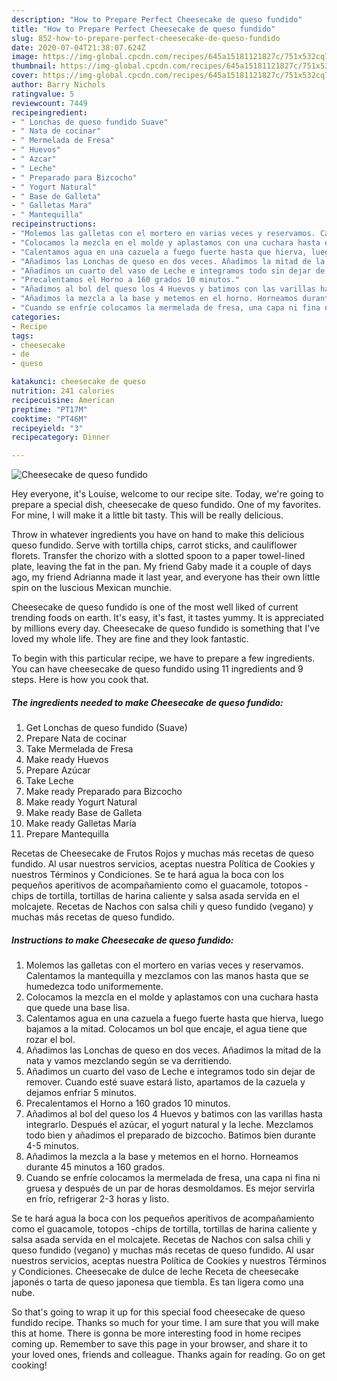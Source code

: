 ```yaml
---
description: "How to Prepare Perfect Cheesecake de queso fundido"
title: "How to Prepare Perfect Cheesecake de queso fundido"
slug: 852-how-to-prepare-perfect-cheesecake-de-queso-fundido
date: 2020-07-04T21:38:07.624Z
image: https://img-global.cpcdn.com/recipes/645a15181121827c/751x532cq70/cheesecake-de-queso-fundido-foto-principal.jpg
thumbnail: https://img-global.cpcdn.com/recipes/645a15181121827c/751x532cq70/cheesecake-de-queso-fundido-foto-principal.jpg
cover: https://img-global.cpcdn.com/recipes/645a15181121827c/751x532cq70/cheesecake-de-queso-fundido-foto-principal.jpg
author: Barry Nichols
ratingvalue: 5
reviewcount: 7449
recipeingredient:
- " Lonchas de queso fundido Suave"
- " Nata de cocinar"
- " Mermelada de Fresa"
- " Huevos"
- " Azcar"
- " Leche"
- " Preparado para Bizcocho"
- " Yogurt Natural"
- " Base de Galleta"
- " Galletas Mara"
- " Mantequilla"
recipeinstructions:
- "Molemos las galletas con el mortero en varias veces y reservamos. Calentamos la mantequilla y mezclamos con las manos hasta que se humedezca todo uniformemente."
- "Colocamos la mezcla en el molde y aplastamos con una cuchara hasta que quede una base lisa."
- "Calentamos agua en una cazuela a fuego fuerte hasta que hierva, luego bajamos a la mitad. Colocamos un bol que encaje, el agua tiene que rozar el bol."
- "Añadimos las Lonchas de queso en dos veces. Añadimos la mitad de la nata y vamos mezclando según se va derritiendo."
- "Añadimos un cuarto del vaso de Leche e integramos todo sin dejar de remover. Cuando esté suave estará listo, apartamos de la cazuela y dejamos enfriar 5 minutos."
- "Precalentamos el Horno a 160 grados 10 minutos."
- "Añadimos al bol del queso los 4 Huevos y batimos con las varillas hasta integrarlo. Después el azúcar, el yogurt natural y la leche. Mezclamos todo bien y añadimos el preparado de bizcocho. Batimos bien durante 4-5 minutos."
- "Añadimos la mezcla a la base y metemos en el horno. Horneamos durante 45 minutos a 160 grados."
- "Cuando se enfríe colocamos la mermelada de fresa, una capa ni fina ni gruesa y después de un par de horas desmoldamos. Es mejor servirla en frío, refrigerar 2-3 horas y listo."
categories:
- Recipe
tags:
- cheesecake
- de
- queso

katakunci: cheesecake de queso 
nutrition: 241 calories
recipecuisine: American
preptime: "PT17M"
cooktime: "PT46M"
recipeyield: "3"
recipecategory: Dinner

---
```



![Cheesecake de queso fundido](https://img-global.cpcdn.com/recipes/645a15181121827c/751x532cq70/cheesecake-de-queso-fundido-foto-principal.jpg)

Hey everyone, it's Louise, welcome to our recipe site. Today, we're going to prepare a special dish, cheesecake de queso fundido. One of my favorites. For mine, I will make it a little bit tasty. This will be really delicious.

Throw in whatever ingredients you have on hand to make this delicious queso fundido. Serve with tortilla chips, carrot sticks, and cauliflower florets. Transfer the chorizo with a slotted spoon to a paper towel-lined plate, leaving the fat in the pan. My friend Gaby made it a couple of days ago, my friend Adrianna made it last year, and everyone has their own little spin on the luscious Mexican munchie.

Cheesecake de queso fundido is one of the most well liked of current trending foods on earth. It's easy, it's fast, it tastes yummy. It is appreciated by millions every day. Cheesecake de queso fundido is something that I've loved my whole life. They are fine and they look fantastic.


To begin with this particular recipe, we have to prepare a few ingredients. You can have cheesecake de queso fundido using 11 ingredients and 9 steps. Here is how you cook that.

<!--inarticleads1-->

##### The ingredients needed to make Cheesecake de queso fundido:

1. Get  Lonchas de queso fundido (Suave)
1. Prepare  Nata de cocinar
1. Take  Mermelada de Fresa
1. Make ready  Huevos
1. Prepare  Azúcar
1. Take  Leche
1. Make ready  Preparado para Bizcocho
1. Make ready  Yogurt Natural
1. Make ready  Base de Galleta
1. Make ready  Galletas María
1. Prepare  Mantequilla


Recetas de Cheesecake de Frutos Rojos y muchas más recetas de queso fundido. Al usar nuestros servicios, aceptas nuestra Política de Cookies y nuestros Términos y Condiciones. Se te hará agua la boca con los pequeños aperitivos de acompañamiento como el guacamole, totopos -chips de tortilla, tortillas de harina caliente y salsa asada servida en el molcajete. Recetas de Nachos con salsa chili y queso fundido (vegano) y muchas más recetas de queso fundido. 

<!--inarticleads2-->

##### Instructions to make Cheesecake de queso fundido:

1. Molemos las galletas con el mortero en varias veces y reservamos. Calentamos la mantequilla y mezclamos con las manos hasta que se humedezca todo uniformemente.
1. Colocamos la mezcla en el molde y aplastamos con una cuchara hasta que quede una base lisa.
1. Calentamos agua en una cazuela a fuego fuerte hasta que hierva, luego bajamos a la mitad. Colocamos un bol que encaje, el agua tiene que rozar el bol.
1. Añadimos las Lonchas de queso en dos veces. Añadimos la mitad de la nata y vamos mezclando según se va derritiendo.
1. Añadimos un cuarto del vaso de Leche e integramos todo sin dejar de remover. Cuando esté suave estará listo, apartamos de la cazuela y dejamos enfriar 5 minutos.
1. Precalentamos el Horno a 160 grados 10 minutos.
1. Añadimos al bol del queso los 4 Huevos y batimos con las varillas hasta integrarlo. Después el azúcar, el yogurt natural y la leche. Mezclamos todo bien y añadimos el preparado de bizcocho. Batimos bien durante 4-5 minutos.
1. Añadimos la mezcla a la base y metemos en el horno. Horneamos durante 45 minutos a 160 grados.
1. Cuando se enfríe colocamos la mermelada de fresa, una capa ni fina ni gruesa y después de un par de horas desmoldamos. Es mejor servirla en frío, refrigerar 2-3 horas y listo.


Se te hará agua la boca con los pequeños aperitivos de acompañamiento como el guacamole, totopos -chips de tortilla, tortillas de harina caliente y salsa asada servida en el molcajete. Recetas de Nachos con salsa chili y queso fundido (vegano) y muchas más recetas de queso fundido. Al usar nuestros servicios, aceptas nuestra Política de Cookies y nuestros Términos y Condiciones. Cheesecake de dulce de leche Receta de cheesecake japonés o tarta de queso japonesa que tiembla. Es tan ligera como una nube. 

So that's going to wrap it up for this special food cheesecake de queso fundido recipe. Thanks so much for your time. I am sure that you will make this at home. There is gonna be more interesting food in home recipes coming up. Remember to save this page in your browser, and share it to your loved ones, friends and colleague. Thanks again for reading. Go on get cooking!
